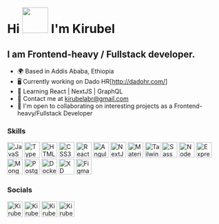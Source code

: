 
Hi <img src="https://media.tenor.com/SNL9_xhZl9oAAAAj/waving-hand-joypixels.gif" width="60" height="60" /> I'm Kirubel 
========================================================================================================================================

I am Frontend-heavy / Fullstack developer.
---------------------------------------

* 🌍 Based in Addis Ababa, Ethiopia
* 🖥️ Currently working on Dado HR[http://dadohr.com/]
* 🧠 Learning React | NextJS | GraphQL
* 💬 Contact me at [kirubelabr@gmail.com](mailto:kirubelabr@gmail.com)
* 🤝 I'm open to collaborating on interesting projects as a Frontend-heavy/Fullstack Developer

### Skills

<p align="left">
<a  href="https://developer.mozilla.org/en-US/docs/Web/JavaScript" target="_blank"
  rel="noreferrer"><img src="https://seeklogo.com/images/J/javascript-js-logo-2949701702-seeklogo.com.png" width="36"
    height="36" alt="JavaScript" /></a>
<a  href="https://www.typescriptlang.org/" target="_blank" rel="noreferrer"><img
    src="https://seeklogo.com/images/T/typescript-logo-B29A3F462D-seeklogo.com.png" width="36" height="36"
    alt="TypeScript" /></a>
<a  href="https://developer.mozilla.org/en-US/docs/Glossary/HTML5" target="_blank"
  rel="noreferrer"><img
    src="https://seeklogo.com/images/H/html5-without-wordmark-color-logo-14D252D878-seeklogo.com.png" width="36"
    height="36" alt="HTML5" /></a>
<a  href="https://www.w3.org/TR/CSS/#css" target="_blank" rel="noreferrer"><img
    src="https://raw.githubusercontent.com/danielcranney/readme-generator/main/public/icons/skills/css3-colored.svg"
    width="36" height="36" alt="CSS3" /></a>
<a  href="https://reactjs.org/" target="_blank" rel="noreferrer"><img
    src="https://img.icons8.com/?size=512&id=wPohyHO_qO1a&format=png" width="36" height="36" alt="React" /></a>
<a  href="https://angular.io" target="_blank" rel="noreferrer"><img
    src="https://img.icons8.com/color/36/000000/angularjs.png" width="36" height="36" alt="Angular" /></a>
<a  href="https://nextjs.org/docs" target="_blank" rel="noreferrer"><img
    src="https://seeklogo.com/images/N/next-js-logo-8FCFF51DD2-seeklogo.com.png" width="36" height="36"
    alt="NextJs" /></a>
<a  href="https://mui.com/" target="_blank" rel="noreferrer"><img
    src="https://seeklogo.com/images/M/material-ui-logo-5BDCB9BA8F-seeklogo.com.png" width="36" height="36"
    alt="MaterialUI" /></a>
<a  href="https://tailwindcss.com/" target="_blank" rel="noreferrer"><img
    src="https://raw.githubusercontent.com/danielcranney/readme-generator/main/public/icons/skills/tailwindcss-colored.svg"
    width="36" height="36" alt="TailwindCSS" /></a>
<a  href="https://sass-lang.com/" target="_blank" rel="noreferrer"><img
    src="https://raw.githubusercontent.com/danielcranney/readme-generator/main/public/icons/skills/sass-colored.svg"
    width="36" height="36" alt="Sass" /></a>
<a  href="https://nodejs.org/en/" target="_blank" rel="noreferrer"><img
    src="https://raw.githubusercontent.com/danielcranney/readme-generator/main/public/icons/skills/nodejs-colored.svg"
    width="36" height="36" alt="NodeJS" /></a>
<a  href="https://expressjs.com/" target="_blank" rel="noreferrer"><img
    src="https://raw.githubusercontent.com/danielcranney/readme-generator/main/public/icons/skills/express-colored.svg"
    width="36" height="36" alt="Express" /></a>
<a  href="https://www.mongodb.com/" target="_blank" rel="noreferrer"><img
    src="https://raw.githubusercontent.com/danielcranney/readme-generator/main/public/icons/skills/mongodb-colored.svg"
    width="36" height="36" alt="MongoDB" /></a>
<a  href="https://www.postgresql.org/" target="_blank" rel="noreferrer"><img
    src="https://seeklogo.com/images/P/postgresql-logo-5309879B58-seeklogo.com.png" width="36" height="36"
    alt="PostgreSQL" /></a>
<a  href="https://www.docker.com/" target="_blank" rel="noreferrer"><img
    src="https://img.icons8.com/dusk/36/000000/docker.png" width="36" height="36" alt="Docker" /></a>
<a  href="https://www.adobe.com/uk/products/xd.html" target="_blank" rel="noreferrer"><img
    src="https://raw.githubusercontent.com/danielcranney/readme-generator/main/public/icons/skills/xd-colored.svg"
    width="36" height="36" alt="XD" /></a>
<a  href="https://www.figma.com/" target="_blank" rel="noreferrer"><img
    src="https://raw.githubusercontent.com/danielcranney/readme-generator/main/public/icons/skills/figma-colored.svg"
    width="36" height="36" alt="Figma" /></a>
</p>


### Socials


<p align="left">
  <a href="https://www.linkedin.com/in/kirubel-abera-77a70273/" target="_blank" rel="noreferrer"><img src="https://seeklogo.com/images/L/linkedin-icon-logo-05B2880899-seeklogo.com.png" width="36" height="36" alt="Kirubel - LinkedIn" /></a>
  <a href="https://stackoverflow.com/users/6810539/kirubel" target="_blank" rel="noreferrer"><img src="https://seeklogo.com/images/S/stackoverflow-logo-31EF274B60-seeklogo.com.png" width="36" height="36" alt="Kirubel - Stackoverflow" /></a>
  <a href="https://twitter.com/kirubel_c" target="_blank" rel="noreferrer"><img src="https://seeklogo.com/images/T/twitter-icon-circle-blue-logo-94339974C6-seeklogo.com.png" width="36" height="36" alt="Kirubel - Twitter" /></a>
  <a href="https://github.com/Kirubelabr" target="_blank" rel="noreferrer"><img src="https://seeklogo.com/images/G/github-colored-logo-FDDF6EB1F0-seeklogo.com.png" width="36" height="36" alt="Kirubel - Github" /></a>
</p>

